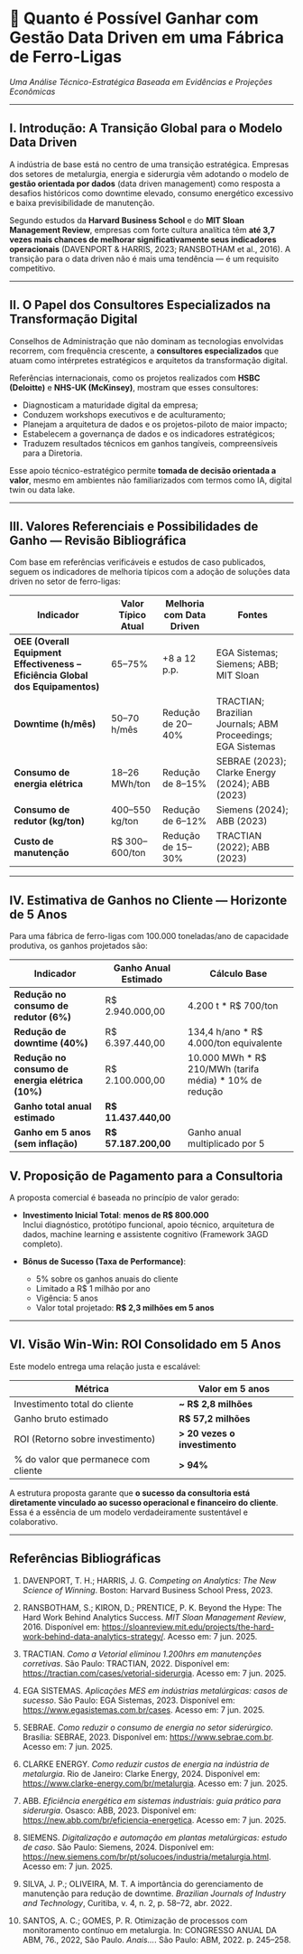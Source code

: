 
# 🧭 Quanto é Possível Ganhar com Gestão Data Driven em uma Fábrica de Ferro-Ligas
*Uma Análise Técnico-Estratégica Baseada em Evidências e Projeções Econômicas*

---

## I. Introdução: A Transição Global para o Modelo Data Driven

A indústria de base está no centro de uma transição estratégica. Empresas dos setores de metalurgia, energia e siderurgia vêm adotando o modelo de **gestão orientada por dados** (data driven management) como resposta a desafios históricos como downtime elevado, consumo energético excessivo e baixa previsibilidade de manutenção.

Segundo estudos da **Harvard Business School** e do **MIT Sloan Management Review**, empresas com forte cultura analítica têm **até 3,7 vezes mais chances de melhorar significativamente seus indicadores operacionais** (DAVENPORT & HARRIS, 2023; RANSBOTHAM et al., 2016). A transição para o data driven não é mais uma tendência — é um requisito competitivo.

---

## II. O Papel dos Consultores Especializados na Transformação Digital

Conselhos de Administração que não dominam as tecnologias envolvidas recorrem, com frequência crescente, a **consultores especializados** que atuam como intérpretes estratégicos e arquitetos da transformação digital.

Referências internacionais, como os projetos realizados com **HSBC (Deloitte)** e **NHS-UK (McKinsey)**, mostram que esses consultores:
- Diagnosticam a maturidade digital da empresa;
- Conduzem workshops executivos e de aculturamento;
- Planejam a arquitetura de dados e os projetos-piloto de maior impacto;
- Estabelecem a governança de dados e os indicadores estratégicos;
- Traduzem resultados técnicos em ganhos tangíveis, compreensíveis para a Diretoria.

Esse apoio técnico-estratégico permite **tomada de decisão orientada a valor**, mesmo em ambientes não familiarizados com termos como IA, digital twin ou data lake.

---

## III. Valores Referenciais e Possibilidades de Ganho — Revisão Bibliográfica

Com base em referências verificáveis e estudos de caso publicados, seguem os indicadores de melhoria típicos com a adoção de soluções data driven no setor de ferro-ligas:

| Indicador                        | Valor Típico Atual | Melhoria com Data Driven      | Fontes                                                                                      |
|----------------------------------|--------------------|-------------------------------|---------------------------------------------------------------------------------------------|
| **OEE (Overall Equipment Effectiveness – Eficiência Global dos Equipamentos)**                          | 65–75%             | +8 a 12 p.p.                  | EGA Sistemas; Siemens; ABB; MIT Sloan                                                      |
| **Downtime (h/mês)**             | 50–70 h/mês        | Redução de 20–40%             | TRACTIAN; Brazilian Journals; ABM Proceedings; EGA Sistemas                                 |
| **Consumo de energia elétrica** | 18–26 MWh/ton      | Redução de 8–15%              | SEBRAE (2023); Clarke Energy (2024); ABB (2023)                                             |
| **Consumo de redutor (kg/ton)** | 400–550 kg/ton     | Redução de 6–12%              | Siemens (2024); ABB (2023)                                                                  |
| **Custo de manutenção**          | R$ 300–600/ton     | Redução de 15–30%             | TRACTIAN (2022); ABB (2023)                                                                 |

---


## IV. Estimativa de Ganhos no Cliente — Horizonte de 5 Anos

Para uma fábrica de ferro-ligas com 100.000 toneladas/ano de capacidade produtiva, os ganhos projetados são:

| Indicador                          | Ganho Anual Estimado | Cálculo Base                                                             |
|-----------------------------------|----------------------|---------------------------------------------------------------------------|
| **Redução no consumo de redutor (6%)**   | R$ 2.940.000,00        | 4.200 t * R$ 700/ton                                                        |
| **Redução de downtime (40%)**     | R$ 6.397.440,00       | 134,4 h/ano * R$ 4.000/ton equivalente                                      |
| **Redução no consumo de energia elétrica (10%)** | R$ 2.100.000,00       | 10.000 MWh * R$ 210/MWh (tarifa média) * 10% de redução                     |
| **Ganho total anual estimado**    | **R$ 11.437.440,00**  |                                                                           |
| **Ganho em 5 anos (sem inflação)**| **R$ 57.187.200,00**  | Ganho anual multiplicado por 5                                            |


## V. Proposição de Pagamento para a Consultoria

A proposta comercial é baseada no princípio de valor gerado:

- **Investimento Inicial Total**: **menos de R$ 800.000**  
  Inclui diagnóstico, protótipo funcional, apoio técnico, arquitetura de dados, machine learning e assistente cognitivo (Framework 3AGD completo).

- **Bônus de Sucesso (Taxa de Performance)**:
  - 5% sobre os ganhos anuais do cliente
  - Limitado a R$ 1 milhão por ano
  - Vigência: 5 anos
  - Valor total projetado: **R$ 2,3 milhões em 5 anos**

---

## VI. Visão Win-Win: ROI Consolidado em 5 Anos

Este modelo entrega uma relação justa e escalável:

| Métrica                          | Valor em 5 anos             |
|----------------------------------|-----------------------------|
| Investimento total do cliente    | **~ R$ 2,8 milhões**         |
| Ganho bruto estimado             | **R$ 57,2 milhões**          |
| ROI (Retorno sobre investimento) | **> 20 vezes o investimento** |
| % do valor que permanece com cliente | **> 94%**                    |

A estrutura proposta garante que **o sucesso da consultoria está diretamente vinculado ao sucesso operacional e financeiro do cliente**. Essa é a essência de um modelo verdadeiramente sustentável e colaborativo.

---

## Referências Bibliográficas

1. DAVENPORT, T. H.; HARRIS, J. G. *Competing on Analytics: The New Science of Winning*. Boston: Harvard Business School Press, 2023.

2. RANSBOTHAM, S.; KIRON, D.; PRENTICE, P. K. Beyond the Hype: The Hard Work Behind Analytics Success. *MIT Sloan Management Review*, 2016. Disponível em: https://sloanreview.mit.edu/projects/the-hard-work-behind-data-analytics-strategy/. Acesso em: 7 jun. 2025.

3. TRACTIAN. *Como a Vetorial eliminou 1.200hrs em manutenções corretivas*. São Paulo: TRACTIAN, 2022. Disponível em: https://tractian.com/cases/vetorial-siderurgia. Acesso em: 7 jun. 2025.

4. EGA SISTEMAS. *Aplicações MES em indústrias metalúrgicas: casos de sucesso*. São Paulo: EGA Sistemas, 2023. Disponível em: https://www.egasistemas.com.br/cases. Acesso em: 7 jun. 2025.

5. SEBRAE. *Como reduzir o consumo de energia no setor siderúrgico*. Brasília: SEBRAE, 2023. Disponível em: https://www.sebrae.com.br. Acesso em: 7 jun. 2025.

6. CLARKE ENERGY. *Como reduzir custos de energia na indústria de metalurgia*. Rio de Janeiro: Clarke Energy, 2024. Disponível em: https://www.clarke-energy.com/br/metalurgia. Acesso em: 7 jun. 2025.

7. ABB. *Eficiência energética em sistemas industriais: guia prático para siderurgia*. Osasco: ABB, 2023. Disponível em: https://new.abb.com/br/eficiencia-energetica. Acesso em: 7 jun. 2025.

8. SIEMENS. *Digitalização e automação em plantas metalúrgicas: estudo de caso*. São Paulo: Siemens, 2024. Disponível em: https://new.siemens.com/br/pt/solucoes/industria/metalurgia.html. Acesso em: 7 jun. 2025.

9. SILVA, J. P.; OLIVEIRA, M. T. A importância do gerenciamento de manutenção para redução de downtime. *Brazilian Journals of Industry and Technology*, Curitiba, v. 4, n. 2, p. 58–72, abr. 2022.

10. SANTOS, A. C.; GOMES, P. R. Otimização de processos com monitoramento contínuo em metalurgia. In: CONGRESSO ANUAL DA ABM, 76., 2022, São Paulo. *Anais...*. São Paulo: ABM, 2022. p. 245–258.
